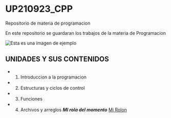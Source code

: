 # UP210923_CPP
Repositorio de materia de programacion

En este repositorio se guardaran los trabajos de la materia de Programacion 

![Esta es una imagen de ejemplo](https://github.com/UP210923/UP210923_CPP/blob/main/imagenes/%C3%ADndice.jpeg)

## **UNIDADES Y SUS CONTENIDOS**
-  1. Introduccion a la programacion
-  2. Estructuras y ciclos de control
-  3. Funciones
-  4. Archivos y arreglos
**_MI rola del momento_**  [Mi Rolon](https://www.youtube.com/watch?v=ARWg160eaX4)



